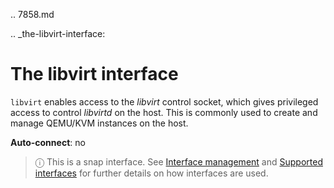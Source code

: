 .. 7858.md

.. _the-libvirt-interface:

# The libvirt interface

`libvirt` enables access to the *libvirt* control socket, which gives privileged access to control *libvirtd* on the host. This is commonly used to create and manage QEMU/KVM instances on the host.

**Auto-connect**: no

> ⓘ  This is a snap interface. See [Interface management](/t/interface-management/6154) and [Supported interfaces](/t/supported-interfaces/7744) for further details on how interfaces are used.